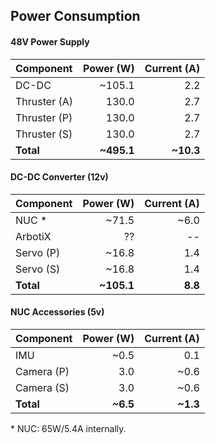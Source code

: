 ## Power Consumption

#### 48V Power Supply

Component    | Power (W)  | Current (A)
:----------- | ---------: | ----------:
DC-DC        | ~105.1     | 2.2
Thruster (A) | 130.0      | 2.7
Thruster (P) | 130.0      | 2.7
Thruster (S) | 130.0      | 2.7
**Total**    | **~495.1** | **~10.3**


#### DC-DC Converter (12v)

Component   | Power (W)  | Current (A)
:---------- | ---------: | ----------:
NUC *       | ~71.5      | ~6.0
ArbotiX     | ??         | --
Servo (P)   | ~16.8      | 1.4
Servo (S)   | ~16.8      | 1.4
**Total**   | **~105.1** | **8.8**


#### NUC Accessories (5v)

Component   | Power (W) | Current (A)
:---------- | --------: | ----------:
IMU         | ~0.5      | 0.1
Camera (P)  | 3.0       | ~0.6
Camera (S)  | 3.0       | ~0.6
**Total**   | **~6.5**  | **~1.3**

\* NUC: 65W/5.4A internally.
